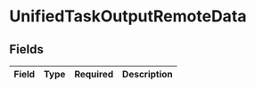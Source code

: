 # UnifiedTaskOutputRemoteData


## Fields

| Field       | Type        | Required    | Description |
| ----------- | ----------- | ----------- | ----------- |